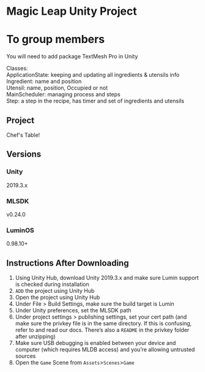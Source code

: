﻿# Magic Leap Unity Project

# To group members

You will need to add package TextMesh Pro in Unity

Classes:</br>
ApplicationState: keeping and updating all ingredients & utensils info</br>
Ingredient: name and position</br>
Utensil: name, position, Occupied or not</br>
MainScheduler: managing process and steps</br>
Step: a step in the recipe, has timer and set of ingredients and utensils

## Project

Chef's Table!

## Versions

### Unity

2019.3.x

### MLSDK

v0.24.0

### LuminOS

0.98.10+

## Instructions After Downloading

1) Using Unity Hub, download Unity 2019.3.x and make sure Lumin support is checked during installation
2) `ADD` the project using Unity Hub
3) Open the project using Unity Hub
4) Under File > Build Settings, make sure the build target is Lumin
5) Under Unity preferences, set the MLSDK path
6) Under project settings > publishing settings, set your cert path (and make sure the privkey file is in the same directory. If this is confusing, refer to and read our docs. There’s also a `README` in the privkey folder after unzipping)
7) Make sure USB debugging is enabled between your device and computer (which requires MLDB access) and you’re allowing untrusted sources
8) Open the `Game` Scene from `Assets`>`Scenes`>`Game`
